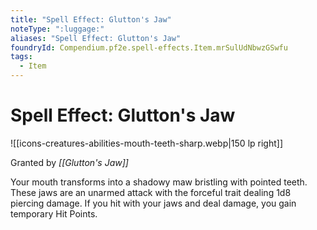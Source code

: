 ```yaml
---
title: "Spell Effect: Glutton's Jaw"
noteType: ":luggage:"
aliases: "Spell Effect: Glutton's Jaw"
foundryId: Compendium.pf2e.spell-effects.Item.mrSulUdNbwzGSwfu
tags:
  - Item
---
```


# Spell Effect: Glutton's Jaw
![[icons-creatures-abilities-mouth-teeth-sharp.webp|150 lp right]]

Granted by _[[Glutton's Jaw]]_

Your mouth transforms into a shadowy maw bristling with pointed teeth. These jaws are an unarmed attack with the forceful trait dealing 1d8 piercing damage. If you hit with your jaws and deal damage, you gain temporary Hit Points.
